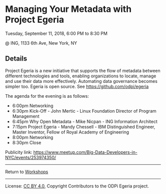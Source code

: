 <!-- SPDX-License-Identifier: CC-BY-4.0 -->
<!-- Copyright Contributors to the ODPi Egeria project. -->

# Managing Your Metadata with Project Egeria

Tuesday, September 11, 2018, 6:00 PM to 8:30 PM

@ ING, 1133 6th Ave, New York, NY

## Details

Project Egeria is a new initiative that supports the flow of metadata between different technologies
and tools, enabling organizations to locate, manage and use their data more effectively.
Automating data governance becomes simpler too. Egeria is open source. See https://github.com/odpi/egeria

The agenda for the evening is as follows:
* 6:00pm Networking
* 6:30pm Kick-Off - John Mertic - Linux Foundation Director of Program Management
* 6:45pm Why Open Metadata - Mike Nicpan - ING Information Architect
* 7:15pm Project Egeria - Mandy Chessell - IBM Distinguished Engineer, Master Inventor, Fellow of Royal Academy of Engineering
* 8:00pm Networking
* 8:30pm Close

Publicity link: https://www.meetup.com/Big-Data-Developers-in-NYC/events/253974350/

----
Return to [Workshops](..)

----
License: [CC BY 4.0](https://creativecommons.org/licenses/by/4.0/),
Copyright Contributors to the ODPi Egeria project.
